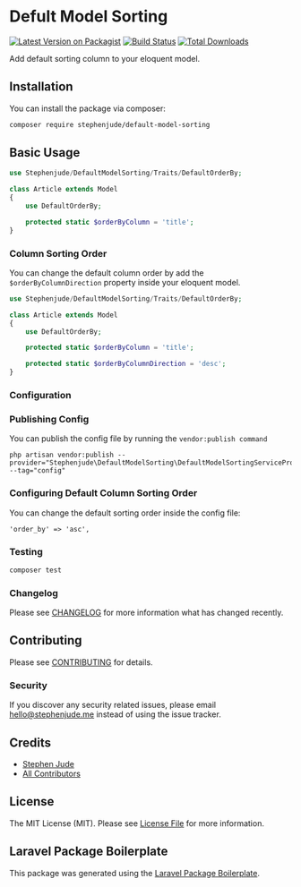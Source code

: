 # Defult Model Sorting

[![Latest Version on Packagist](https://img.shields.io/packagist/v/stephenjude/default-model-sorting.svg?style=flat-square)](https://packagist.org/packages/stephenjude/default-model-sorting)
[![Build Status](https://img.shields.io/travis/stephenjude/default-model-sorting/master.svg?style=flat-square)](https://travis-ci.org/stephenjude/default-model-sorting)
[![Total Downloads](https://img.shields.io/packagist/dt/stephenjude/default-model-sorting.svg?style=flat-square)](https://packagist.org/packages/stephenjude/default-model-sorting)

Add default sorting column to your eloquent model.


## Installation

You can install the package via composer:

```bash
composer require stephenjude/default-model-sorting
```

## Basic Usage

``` php
use Stephenjude/DefaultModelSorting/Traits/DefaultOrderBy;

class Article extends Model
{
    use DefaultOrderBy;

    protected static $orderByColumn = 'title';
}
```

### Column Sorting Order
You can change the default column order by add the `$orderByColumnDirection` property inside your eloquent model.
```php
use Stephenjude/DefaultModelSorting/Traits/DefaultOrderBy;

class Article extends Model
{
    use DefaultOrderBy;

    protected static $orderByColumn = 'title';

    protected static $orderByColumnDirection = 'desc';
}
```

### Configuration

### Publishing Config
You can publish the config file by running the `vendor:publish command`

```
php artisan vendor:publish --provider="Stephenjude\DefaultModelSorting\DefaultModelSortingServiceProvider" --tag="config"
```
### Configuring Default Column Sorting Order
You can change the default sorting order inside the config file: 
```
'order_by' => 'asc',
```

### Testing

``` bash
composer test
```

### Changelog

Please see [CHANGELOG](CHANGELOG.md) for more information what has changed recently.

## Contributing

Please see [CONTRIBUTING](CONTRIBUTING.md) for details.

### Security

If you discover any security related issues, please email hello@stephenjude.me instead of using the issue tracker.

## Credits

- [Stephen Jude](https://github.com/stephenjude)
- [All Contributors](../../contributors)

## License

The MIT License (MIT). Please see [License File](LICENSE.md) for more information.

## Laravel Package Boilerplate

This package was generated using the [Laravel Package Boilerplate](https://laravelpackageboilerplate.com).
